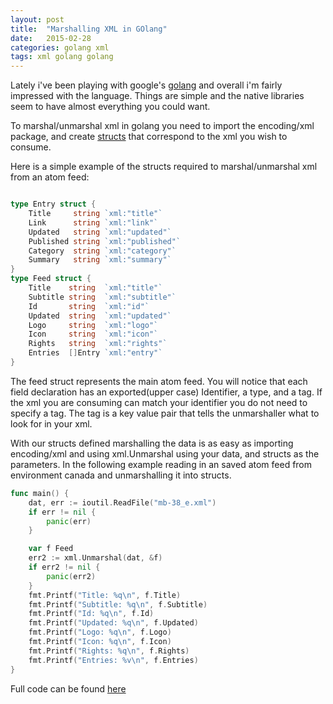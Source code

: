 ```yaml
---
layout: post
title:  "Marshalling XML in GOlang"
date:   2015-02-28
categories: golang xml
tags: xml golang golang
---
```


Lately i've been playing with google's [golang] and overall i'm fairly impressed with the language.  Things are simple and
 the native libraries seem to have almost everything you could want.  

 To marshal/unmarshal xml in golang you need to import the encoding/xml package, and create [structs] that correspond to the xml
 you wish to consume.

 Here is a simple example of the structs required to marshal/unmarshal xml from an atom feed:

~~~go

type Entry struct {
	Title     string `xml:"title"`
	Link      string `xml:"link"`
	Updated   string `xml:"updated"`
	Published string `xml:"published"`
	Category  string `xml:"category"`
	Summary   string `xml:"summary"`
}
type Feed struct {
	Title    string  `xml:"title"`
	Subtitle string  `xml:"subtitle"`
	Id       string  `xml:"id"`
	Updated  string  `xml:"updated"`
	Logo     string  `xml:"logo"`
	Icon     string  `xml:"icon"`
	Rights   string  `xml:"rights"`
	Entries  []Entry `xml:"entry"`
}
~~~
The feed struct represents the main atom feed.  You will notice that each field declaration has an exported(upper case)
 Identifier, a type, and a tag.  If the xml you are consuming can match your identifier you do not need to specify a tag.
 The tag is a key value pair that tells the unmarshaller what to look for in your xml.

 With our structs defined marshalling the data is as easy as importing encoding/xml and using xml.Unmarshal using
 your data, and structs as the parameters. In the following example reading in an saved atom feed from environment canada and unmarshalling it into structs.


~~~go
func main() {
	dat, err := ioutil.ReadFile("mb-38_e.xml")
	if err != nil {
		panic(err)
	}

	var f Feed
	err2 := xml.Unmarshal(dat, &f)
	if err2 != nil {
		panic(err2)
	}
	fmt.Printf("Title: %q\n", f.Title)
	fmt.Printf("Subtitle: %q\n", f.Subtitle)
	fmt.Printf("Id: %q\n", f.Id)
	fmt.Printf("Updated: %q\n", f.Updated)
	fmt.Printf("Logo: %q\n", f.Logo)
	fmt.Printf("Icon: %q\n", f.Icon)
	fmt.Printf("Rights: %q\n", f.Rights)
	fmt.Printf("Entries: %v\n", f.Entries)
}
~~~

Full code can be found [here](https://gist.github.com/ctwomey1/6373d3b447cb15490d19)


[golang]:https://golang.org
[structs]:https://golang.org/ref/spec#Struct_types
